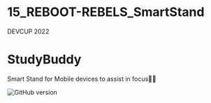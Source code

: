 # 15_REBOOT-REBELS_SmartStand
DEVCUP 2022 

# StudyBuddy
Smart Stand for Mobile devices to assist in focus👨‍💻


![GitHub version](https://img.shields.io/badge/Android-3DDC84?style=for-the-badge&logo=android&logoColor=white)
